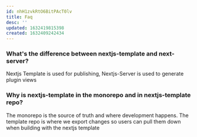 ```yaml
---
id: nhH1zvkRtO6BitPAcT0lv
title: Faq
desc: ''
updated: 1632419815398
created: 1632409242434
---
```



### What's the difference between nextjs-template and next-server?

Nextjs Template is used for publishing, Nextjs-Server is used to generate plugin views

### Why is nextjs-template in the monorepo and in nextjs-template repo?

The monorepo is the source of truth and where development happens. The template repo is where we export changes so users can pull them down when building with the nextjs template

